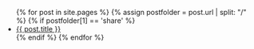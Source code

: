 <ul>
  {% for post in site.pages %}
    {% assign postfolder = post.url | split: "/" %}
    {% if postfolder[1] == 'share' %}
      <li>
        <a href="{{ post.url }}">{{ post.title }}</a>
      </li>
    {% endif %}
  {% endfor %}
</ul>
